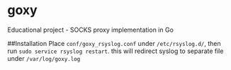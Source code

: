 # goxy


Educational project - SOCKS proxy implementation in Go

##Installation
Place `conf/goxy_rsyslog.conf` under `/etc/rsyslog.d/`, then run `sudo service rsyslog restart`. this will redirect syslog to separate file under `/var/log/goxy.log`

